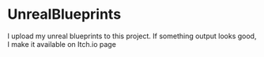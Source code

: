 # UnrealBlueprints
 I upload my unreal blueprints to this project. If something output looks good, I make it available on Itch.io page
